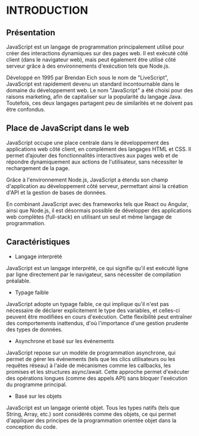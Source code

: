 # INTRODUCTION

## Présentation

JavaScript est un langage de programmation principalement utilisé pour créer des interactions dynamiques sur des pages web. Il est exécuté côté client (dans le navigateur web), mais peut également être utilisé côté serveur grâce à des environnements d'exécution tels que Node.js.

Développé en 1995 par Brendan Eich sous le nom de "LiveScript", JavaScript est rapidement devenu un standard incontournable dans le domaine du développement web. Le nom "JavaScript" a été choisi pour des raisons marketing, afin de capitaliser sur la popularité du langage Java. Toutefois, ces deux langages partagent peu de similarités et ne doivent pas être confondus.

## Place de JavaScript dans le web

JavaScript occupe une place centrale dans le développement des applications web côté client, en complément des langages HTML et CSS. Il permet d’ajouter des fonctionnalités interactives aux pages web et de répondre dynamiquement aux actions de l'utilisateur, sans nécessiter le rechargement de la page.

Grâce à l'environnement Node.js, JavaScript a étendu son champ d'application au développement côté serveur, permettant ainsi la création d'API et la gestion de bases de données.

En combinant JavaScript avec des frameworks tels que React ou Angular, ainsi que Node.js, il est désormais possible de développer des applications web complètes (full-stack) en utilisant un seul et même langage de programmation.

## Caractéristiques

- Langage interprété

JavaScript est un langage interprété, ce qui signifie qu'il est exécuté ligne par ligne directement par le navigateur, sans nécessiter de compilation préalable.

- Typage faible

JavaScript adopte un typage faible, ce qui implique qu'il n'est pas nécessaire de déclarer explicitement le type des variables, et celles-ci peuvent être modifiées en cours d'exécution. Cette flexibilité peut entraîner des comportements inattendus, d'où l'importance d'une gestion prudente des types de données.

- Asynchrone et basé sur les événements

JavaScript repose sur un modèle de programmation asynchrone, qui permet de gérer les événements (tels que les clics utilisateurs ou les requêtes réseau) à l'aide de mécanismes comme les callbacks, les promises et les structures async/await. Cette approche permet d'exécuter des opérations longues (comme des appels API) sans bloquer l'exécution du programme principal.

- Basé sur les objets

JavaScript est un langage orienté objet. Tous les types natifs (tels que String, Array, etc.) sont considérés comme des objets, ce qui permet d'appliquer des principes de la programmation orientée objet dans la conception du code.
